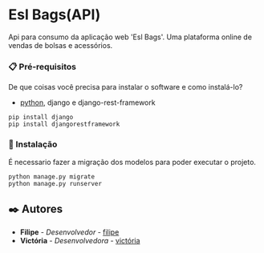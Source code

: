 # Esl Bags(API)

Api para consumo da aplicação web 'Esl Bags'. Uma plataforma online de vendas de bolsas e acessórios.

### 📋 Pré-requisitos

De que coisas você precisa para instalar o software e como instalá-lo?

* [python](https://www.python.org/), django e django-rest-framework

```
pip install django
pip install djangorestframework
```

### 🔧 Instalação

É necessario fazer a migração dos modelos para poder executar o projeto.

```
python manage.py migrate
python manage.py runserver
```

## ✒️ Autores

* **Filipe** - *Desenvolvedor* - [filipe](https://github.com/FilipeNeiva)
* **Victória** - *Desenvolvedora* - [victória](https://github.com/V4TORI)

